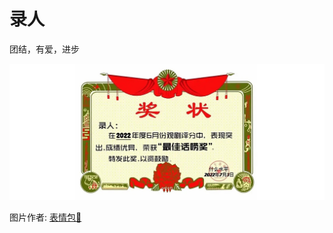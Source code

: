 # 录人

团结，有爱，进步

![](/image/lu/jiang.jpg)

图片作者: [表情包💬](https://www.douban.com/people/154836695/?_i=5720529Rn8heGv)

